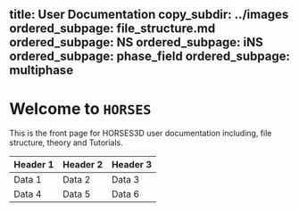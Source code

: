 title: User Documentation
copy_subdir: ../images
ordered_subpage: file_structure.md
ordered_subpage: NS
ordered_subpage: iNS
ordered_subpage: phase_field
ordered_subpage: multiphase
---

# Welcome to `HORSES`
This is the front page for HORSES3D user documentation including, file structure, theory and Tutorials. 


| Header 1 | Header 2 | Header 3 |
|----------|----------|----------|
| Data 1   | Data 2   | Data 3   |
| Data 4   | Data 5   | Data 6   |
